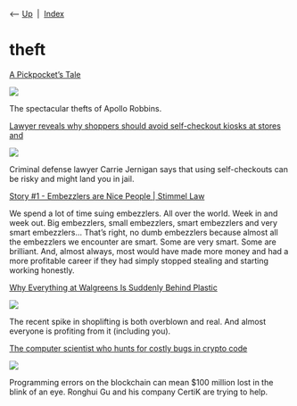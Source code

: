 <div class="nav">

⟵ [Up](index.html)  \|  [Index](index.html)

</div>

# theft

<div class="cards">

<div class="card">

<div class="card-title">

[A Pickpocket’s
Tale](https://www.newyorker.com/magazine/2013/01/07/a-pickpockets-tale)

</div>

<div class="card-image">

[![](https://media.newyorker.com/photos/590966212179605b11ad6233/16:9/w_1280,c_limit/130107_r23011_p886.jpg)](https://www.newyorker.com/magazine/2013/01/07/a-pickpockets-tale)

</div>

The spectacular thefts of Apollo Robbins.

</div>

<div class="card">

<div class="card-title">

[Lawyer reveals why shoppers should avoid self-checkout kiosks at stores
and](https://www.good.is/lawyer-explains-the-risk-of-using-self-checkouts-at-stores)

</div>

<div class="card-image">

[![](https://d1uky1dtpry8e9.cloudfront.net/687966/uploads/4754ab30-fbce-11ee-99e4-958804fdc04d_800_420.jpeg)](https://www.good.is/lawyer-explains-the-risk-of-using-self-checkouts-at-stores)

</div>

Criminal defense lawyer Carrie Jernigan says that using self-checkouts
can be risky and might land you in jail.

</div>

<div class="card">

<div class="card-title">

[Story \#1 - Embezzlers are Nice People \| Stimmel
Law](https://www.stimmel-law.com/en/articles/story-1-embezzlers-are-nice-people)

</div>

We spend a lot of time suing embezzlers. All over the world. Week in and
week out. Big embezzlers, small embezzlers, smart embezzlers and very
smart embezzlers… That’s right, no dumb embezzlers because almost all
the embezzlers we encounter are smart. Some are very smart. Some are
brilliant. And, almost always, most would have made more money and had a
more profitable career if they had simply stopped stealing and starting
working honestly.

</div>

<div class="card">

<div class="card-title">

[Why Everything at Walgreens Is Suddenly Behind
Plastic](https://www.curbed.com/article/walgreens-duane-reade-cvs-rite-aide-nyc-shoplifting-new-liberty-loans.html)

</div>

<div class="card-image">

[![](https://pyxis.nymag.com/v1/imgs/327/712/c325d95b1b2cef9d732265310770fc6660-duane-reade.1x.rsocial.w1200.jpg)](https://www.curbed.com/article/walgreens-duane-reade-cvs-rite-aide-nyc-shoplifting-new-liberty-loans.html)

</div>

The recent spike in shoplifting is both overblown and real. And almost
everyone is profiting from it (including you).

</div>

<div class="card">

<div class="card-title">

[The computer scientist who hunts for costly bugs in crypto
code](https://www.technologyreview.com/2023/01/02/1064795/certik-ronghui-gu-crypto-computer-science?fbclid=IwAR0NjtjbKpyCTo9Ck6JuXI9Hn3QF7j7nNtHWWIgHfH5UM9c3FgwlLweNYm4)

</div>

<div class="card-image">

[![](https://wp.technologyreview.com/wp-content/uploads/2022/12/JF23_DSC_8055_thumb.jpeg?resize=1200,600)](https://www.technologyreview.com/2023/01/02/1064795/certik-ronghui-gu-crypto-computer-science?fbclid=IwAR0NjtjbKpyCTo9Ck6JuXI9Hn3QF7j7nNtHWWIgHfH5UM9c3FgwlLweNYm4)

</div>

Programming errors on the blockchain can mean \$100 million lost in the
blink of an eye. Ronghui Gu and his company CertiK are trying to help.

</div>

</div>
